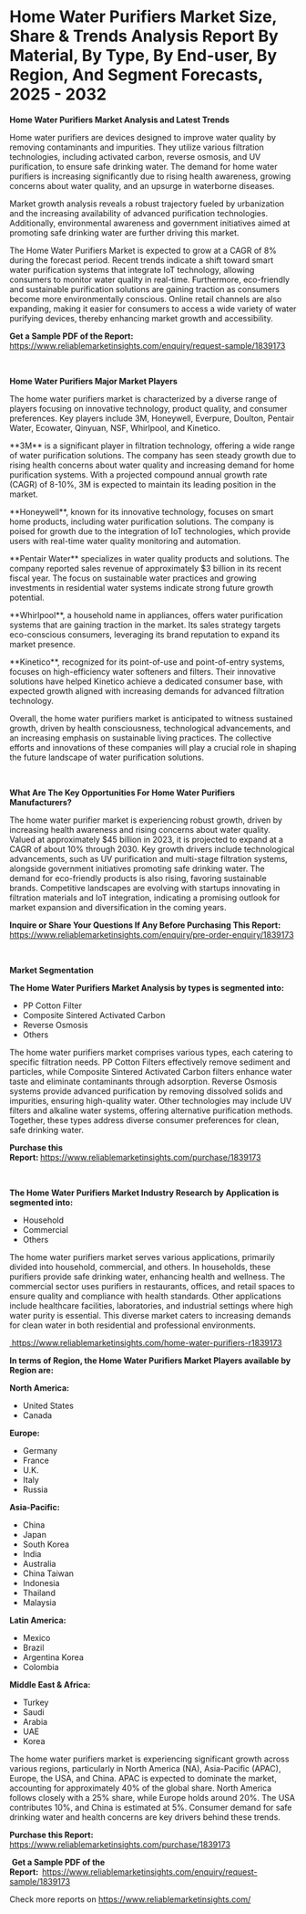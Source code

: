 <p><h1>Home Water Purifiers Market Size, Share & Trends Analysis Report By Material, By Type, By End-user, By Region, And Segment Forecasts, 2025 - 2032</h1></p><p><strong>Home Water Purifiers Market Analysis and Latest Trends</strong></p>
<p><p>Home water purifiers are devices designed to improve water quality by removing contaminants and impurities. They utilize various filtration technologies, including activated carbon, reverse osmosis, and UV purification, to ensure safe drinking water. The demand for home water purifiers is increasing significantly due to rising health awareness, growing concerns about water quality, and an upsurge in waterborne diseases. </p><p>Market growth analysis reveals a robust trajectory fueled by urbanization and the increasing availability of advanced purification technologies. Additionally, environmental awareness and government initiatives aimed at promoting safe drinking water are further driving this market. </p><p>The Home Water Purifiers Market is expected to grow at a CAGR of 8% during the forecast period. Recent trends indicate a shift toward smart water purification systems that integrate IoT technology, allowing consumers to monitor water quality in real-time. Furthermore, eco-friendly and sustainable purification solutions are gaining traction as consumers become more environmentally conscious. Online retail channels are also expanding, making it easier for consumers to access a wide variety of water purifying devices, thereby enhancing market growth and accessibility.</p></p>
<p><strong>Get a Sample PDF of the Report:&nbsp;</strong> <a href="https://www.reliablemarketinsights.com/enquiry/request-sample/1839173?utm_campaign=2100&utm_medium=2&utm_source=Github&utm_content=ia&utm_term=19022025&utm_id=home-water-purifiers">https://www.reliablemarketinsights.com/enquiry/request-sample/1839173</a></p>
<p>&nbsp;</p>
<p><strong>Home Water Purifiers Major Market Players</strong></p>
<p><p>The home water purifiers market is characterized by a diverse range of players focusing on innovative technology, product quality, and consumer preferences. Key players include 3M, Honeywell, Everpure, Doulton, Pentair Water, Ecowater, Qinyuan, NSF, Whirlpool, and Kinetico.</p><p>**3M** is a significant player in filtration technology, offering a wide range of water purification solutions. The company has seen steady growth due to rising health concerns about water quality and increasing demand for home purification systems. With a projected compound annual growth rate (CAGR) of 8-10%, 3M is expected to maintain its leading position in the market.</p><p>**Honeywell**, known for its innovative technology, focuses on smart home products, including water purification solutions. The company is poised for growth due to the integration of IoT technologies, which provide users with real-time water quality monitoring and automation.</p><p>**Pentair Water** specializes in water quality products and solutions. The company reported sales revenue of approximately $3 billion in its recent fiscal year. The focus on sustainable water practices and growing investments in residential water systems indicate strong future growth potential.</p><p>**Whirlpool**, a household name in appliances, offers water purification systems that are gaining traction in the market. Its sales strategy targets eco-conscious consumers, leveraging its brand reputation to expand its market presence.</p><p>**Kinetico**, recognized for its point-of-use and point-of-entry systems, focuses on high-efficiency water softeners and filters. Their innovative solutions have helped Kinetico achieve a dedicated consumer base, with expected growth aligned with increasing demands for advanced filtration technology.</p><p>Overall, the home water purifiers market is anticipated to witness sustained growth, driven by health consciousness, technological advancements, and an increasing emphasis on sustainable living practices. The collective efforts and innovations of these companies will play a crucial role in shaping the future landscape of water purification solutions.</p></p>
<p>&nbsp;</p>
<p><strong>What Are The Key Opportunities For Home Water Purifiers Manufacturers?</strong></p>
<p><p>The home water purifier market is experiencing robust growth, driven by increasing health awareness and rising concerns about water quality. Valued at approximately $45 billion in 2023, it is projected to expand at a CAGR of about 10% through 2030. Key growth drivers include technological advancements, such as UV purification and multi-stage filtration systems, alongside government initiatives promoting safe drinking water. The demand for eco-friendly products is also rising, favoring sustainable brands. Competitive landscapes are evolving with startups innovating in filtration materials and IoT integration, indicating a promising outlook for market expansion and diversification in the coming years.</p></p>
<p><strong>Inquire or Share Your Questions If Any Before Purchasing This Report:</strong> <a href="https://www.reliablemarketinsights.com/enquiry/pre-order-enquiry/1839173?utm_campaign=2100&utm_medium=2&utm_source=Github&utm_content=ia&utm_term=19022025&utm_id=home-water-purifiers">https://www.reliablemarketinsights.com/enquiry/pre-order-enquiry/1839173</a></p>
<p>&nbsp;</p>
<p><strong>Market Segmentation</strong></p>
<p><strong>The Home Water Purifiers Market Analysis by types is segmented into:</strong></p>
<p><ul><li>PP Cotton Filter</li><li>Composite Sintered Activated Carbon</li><li>Reverse Osmosis</li><li>Others</li></ul></p>
<p><p>The home water purifiers market comprises various types, each catering to specific filtration needs. PP Cotton Filters effectively remove sediment and particles, while Composite Sintered Activated Carbon filters enhance water taste and eliminate contaminants through adsorption. Reverse Osmosis systems provide advanced purification by removing dissolved solids and impurities, ensuring high-quality water. Other technologies may include UV filters and alkaline water systems, offering alternative purification methods. Together, these types address diverse consumer preferences for clean, safe drinking water.</p></p>
<p><strong>Purchase this Report:&nbsp;</strong><a href="https://www.reliablemarketinsights.com/purchase/1839173?utm_campaign=2100&utm_medium=2&utm_source=Github&utm_content=ia&utm_term=19022025&utm_id=home-water-purifiers">https://www.reliablemarketinsights.com/purchase/1839173</a></p>
<p>&nbsp;</p>
<p><strong>The Home Water Purifiers Market Industry Research by Application is segmented into:</strong></p>
<p><ul><li>Household</li><li>Commercial</li><li>Others</li></ul></p>
<p><p>The home water purifiers market serves various applications, primarily divided into household, commercial, and others. In households, these purifiers provide safe drinking water, enhancing health and wellness. The commercial sector uses purifiers in restaurants, offices, and retail spaces to ensure quality and compliance with health standards. Other applications include healthcare facilities, laboratories, and industrial settings where high water purity is essential. This diverse market caters to increasing demands for clean water in both residential and professional environments.</p></p>
<p><a href="https://www.reliablemarketinsights.com/home-water-purifiers-r1839173?utm_campaign=2100&utm_medium=2&utm_source=Github&utm_content=ia&utm_term=19022025&utm_id=home-water-purifiers">&nbsp;https://www.reliablemarketinsights.com/home-water-purifiers-r1839173</a></p>
<p><strong>In terms of Region, the Home Water Purifiers Market Players available by Region are:</strong></p>
<p>
    <p> <strong> North America: </strong>
        <ul>
            <li>United States</li>
            <li>Canada</li>
        </ul>
        </p> 
    <p> <strong> Europe: </strong>
        <ul>
            <li>Germany</li>
            <li>France</li>
            <li>U.K.</li>
            <li>Italy</li>
            <li>Russia</li>
        </ul>
        </p> 
    <p> <strong> Asia-Pacific: </strong>
        <ul>
            <li>China</li>
            <li>Japan</li>
            <li>South Korea</li>
            <li>India</li>
            <li>Australia</li>
            <li>China Taiwan</li>
            <li>Indonesia</li>
            <li>Thailand</li>
            <li>Malaysia</li>
        </ul>
        </p> 
    <p> <strong> Latin America: </strong>
        <ul>
            <li>Mexico</li>
            <li>Brazil</li>
            <li>Argentina Korea</li>
            <li>Colombia</li>
        </ul>
        </p> 
    <p> <strong> Middle East & Africa: </strong>
        <ul>
            <li>Turkey</li>
            <li>Saudi</li>
            <li>Arabia</li>
            <li>UAE</li>
            <li>Korea</li>
        </ul>
    </p>
    </p>
<p><p>The home water purifiers market is experiencing significant growth across various regions, particularly in North America (NA), Asia-Pacific (APAC), Europe, the USA, and China. APAC is expected to dominate the market, accounting for approximately 40% of the global share. North America follows closely with a 25% share, while Europe holds around 20%. The USA contributes 10%, and China is estimated at 5%. Consumer demand for safe drinking water and health concerns are key drivers behind these trends.</p></p>
<p><strong>Purchase this Report: </strong><a href="https://www.reliablemarketinsights.com/purchase/1839173?utm_campaign=2100&utm_medium=2&utm_source=Github&utm_content=ia&utm_term=19022025&utm_id=home-water-purifiers">https://www.reliablemarketinsights.com/purchase/1839173</a></p>
<p>&nbsp;<strong>Get a Sample PDF of the Report:&nbsp;&nbsp;</strong><a href="https://www.reliablemarketinsights.com/enquiry/request-sample/1839173?utm_campaign=2100&utm_medium=2&utm_source=Github&utm_content=ia&utm_term=19022025&utm_id=home-water-purifiers">https://www.reliablemarketinsights.com/enquiry/request-sample/1839173</a></p>
<p><strong></strong></p>
<p>Check more reports on <a href="https://www.reliablemarketinsights.com/?utm_campaign=2100&utm_medium=2&utm_source=Github&utm_content=ia&utm_term=19022025&utm_id=home-water-purifiers">https://www.reliablemarketinsights.com/</a></p>